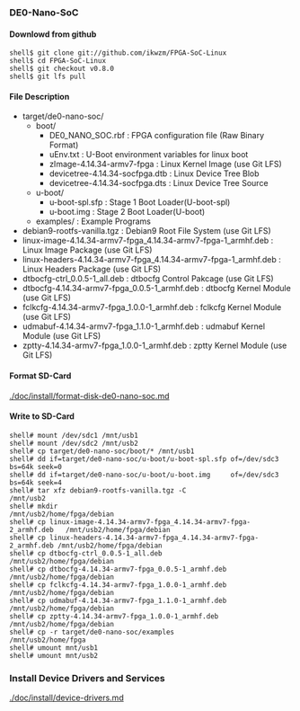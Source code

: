 ### DE0-Nano-SoC

#### Downlowd from github

```console
shell$ git clone git://github.com/ikwzm/FPGA-SoC-Linux
shell$ cd FPGA-SoC-Linux
shell$ git checkout v0.8.0
shell$ git lfs pull
```

#### File Description

 * target/de0-nano-soc/
   + boot/
     - DE0_NANO_SOC.rbf                                            : FPGA configuration file  (Raw Binary Format)
     - uEnv.txt                                                    : U-Boot environment variables for linux boot
     - zImage-4.14.34-armv7-fpga                                   : Linux Kernel Image       (use Git LFS)
     - devicetree-4.14.34-socfpga.dtb                              : Linux Device Tree Blob   
     - devicetree-4.14.34-socfpga.dts                              : Linux Device Tree Source
   + u-boot/
     - u-boot-spl.sfp                                              : Stage 1 Boot Loader(U-boot-spl)
     - u-boot.img                                                  : Stage 2 Boot Loader(U-boot)
   + examples/                                                     : Example Programs
 * debian9-rootfs-vanilla.tgz                                      : Debian9 Root File System (use Git LFS)
 * linux-image-4.14.34-armv7-fpga_4.14.34-armv7-fpga-1_armhf.deb   : Linux Image Package      (use Git LFS)
 * linux-headers-4.14.34-armv7-fpga_4.14.34-armv7-fpga-1_armhf.deb : Linux Headers Package    (use Git LFS)
 * dtbocfg-ctrl_0.0.5-1_all.deb                                    : dtbocfg Control Pakcage  (use Git LFS)
 * dtbocfg-4.14.34-armv7-fpga_0.0.5-1_armhf.deb                    : dtbocfg Kernel Module    (use Git LFS)
 * fclkcfg-4.14.34-armv7-fpga_1.0.0-1_armhf.deb                    : fclkcfg Kernel Module    (use Git LFS)
 * udmabuf-4.14.34-armv7-fpga_1.1.0-1_armhf.deb                    : udmabuf Kernel Module    (use Git LFS)
 * zptty-4.14.34-armv7-fpga_1.0.0-1_armhf.deb                      : zptty   Kernel Module    (use Git LFS)

#### Format SD-Card

[./doc/install/format-disk-de0-nano-soc.md](format-disk-de0-nano-soc.md)

#### Write to SD-Card

````console
shell# mount /dev/sdc1 /mnt/usb1
shell# mount /dev/sdc2 /mnt/usb2
shell# cp target/de0-nano-soc/boot/* /mnt/usb1
shell# dd if=target/de0-nano-soc/u-boot/u-boot-spl.sfp of=/dev/sdc3 bs=64k seek=0
shell# dd if=target/de0-nano-soc/u-boot/u-boot.img     of=/dev/sdc3 bs=64k seek=4
shell# tar xfz debian9-rootfs-vanilla.tgz -C                              /mnt/usb2
shell# mkdir                                                              /mnt/usb2/home/fpga/debian
shell# cp linux-image-4.14.34-armv7-fpga_4.14.34-armv7-fpga-2_armhf.deb   /mnt/usb2/home/fpga/debian
shell# cp linux-headers-4.14.34-armv7-fpga_4.14.34-armv7-fpga-2_armhf.deb /mnt/usb2/home/fpga/debian
shell# cp dtbocfg-ctrl_0.0.5-1_all.deb                                    /mnt/usb2/home/fpga/debian
shell# cp dtbocfg-4.14.34-armv7-fpga_0.0.5-1_armhf.deb                    /mnt/usb2/home/fpga/debian
shell# cp fclkcfg-4.14.34-armv7-fpga_1.0.0-1_armhf.deb                    /mnt/usb2/home/fpga/debian
shell# cp udmabuf-4.14.34-armv7-fpga_1.1.0-1_armhf.deb                    /mnt/usb2/home/fpga/debian
shell# cp zptty-4.14.34-armv7-fpga_1.0.0-1_armhf.deb                      /mnt/usb2/home/fpga/debian
shell# cp -r target/de0-nano-soc/examples                                 /mnt/usb2/home/fpga
shell# umount mnt/usb1
shell# umount mnt/usb2
````

### Install Device Drivers and Services

[./doc/install/device-drivers.md](device-drivers.md)

